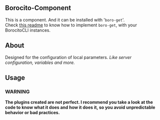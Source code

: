 ## Borocito-Component
This is a component. And it can be installed with '`boro-get`'.  
Check [this readme](https://github.com/Zhenboro/borocito-components/blob/dev/boro-get/README.md) to know how to implement `boro-get`, with your BorocitoCLI instances.  

## About
Designed for the configuration of local parameters. *Like server configuration, variables and more.*

## Usage


### WARNING
**The plugins created are not perfect. I recommend you take a look at the code to know what it does and how it does it, so you avoid unpredictable behavior or bad practices.**